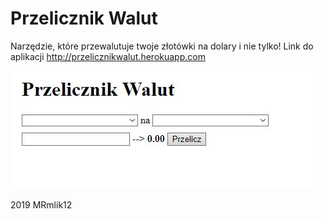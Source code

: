 # Przelicznik Walut
Narzędzie, które przewalutuje twoje złotówki na dolary i nie tylko!
Link do aplikacji http://przelicznikwalut.herokuapp.com

![screen](img/screen.jpg)

2019 MRmlik12